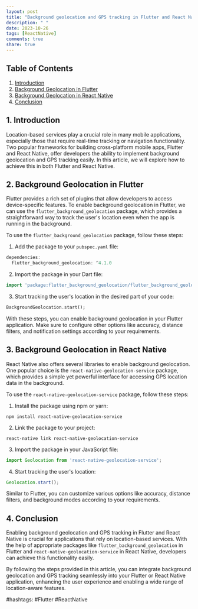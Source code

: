 ```yaml
---
layout: post
title: "Background geolocation and GPS tracking in Flutter and React Native"
description: " "
date: 2023-10-26
tags: [ReactNative]
comments: true
share: true
---
```


## Table of Contents
1. [Introduction](#introduction)
2. [Background Geolocation in Flutter](#flutter)
3. [Background Geolocation in React Native](#react-native)
4. [Conclusion](#conclusion)

## 1. Introduction<span id="introduction"></span>
Location-based services play a crucial role in many mobile applications, especially those that require real-time tracking or navigation functionality. Two popular frameworks for building cross-platform mobile apps, Flutter and React Native, offer developers the ability to implement background geolocation and GPS tracking easily. In this article, we will explore how to achieve this in both Flutter and React Native.

## 2. Background Geolocation in Flutter<span id="flutter"></span>
Flutter provides a rich set of plugins that allow developers to access device-specific features. To enable background geolocation in Flutter, we can use the `flutter_background_geolocation` package, which provides a straightforward way to track the user's location even when the app is running in the background.

To use the `flutter_background_geolocation` package, follow these steps:

1. Add the package to your `pubspec.yaml` file:
```dart
dependencies:
  flutter_background_geolocation: ^4.1.0
```

2. Import the package in your Dart file:
```dart
import 'package:flutter_background_geolocation/flutter_background_geolocation.dart';
```

3. Start tracking the user's location in the desired part of your code:
```dart
BackgroundGeolocation.start();
```

With these steps, you can enable background geolocation in your Flutter application. Make sure to configure other options like accuracy, distance filters, and notification settings according to your requirements.

## 3. Background Geolocation in React Native<span id="react-native"></span>
React Native also offers several libraries to enable background geolocation. One popular choice is the `react-native-geolocation-service` package, which provides a simple yet powerful interface for accessing GPS location data in the background.

To use the `react-native-geolocation-service` package, follow these steps:

1. Install the package using npm or yarn:
```shell
npm install react-native-geolocation-service
```

2. Link the package to your project:
```shell
react-native link react-native-geolocation-service
```

3. Import the package in your JavaScript file:
```javascript
import Geolocation from 'react-native-geolocation-service';
```

4. Start tracking the user's location:
```javascript
Geolocation.start();
```

Similar to Flutter, you can customize various options like accuracy, distance filters, and background modes according to your requirements.

## 4. Conclusion<span id="conclusion"></span>
Enabling background geolocation and GPS tracking in Flutter and React Native is crucial for applications that rely on location-based services. With the help of appropriate packages like `flutter_background_geolocation` in Flutter and `react-native-geolocation-service` in React Native, developers can achieve this functionality easily.

By following the steps provided in this article, you can integrate background geolocation and GPS tracking seamlessly into your Flutter or React Native application, enhancing the user experience and enabling a wide range of location-aware features.

#hashtags: #Flutter #ReactNative